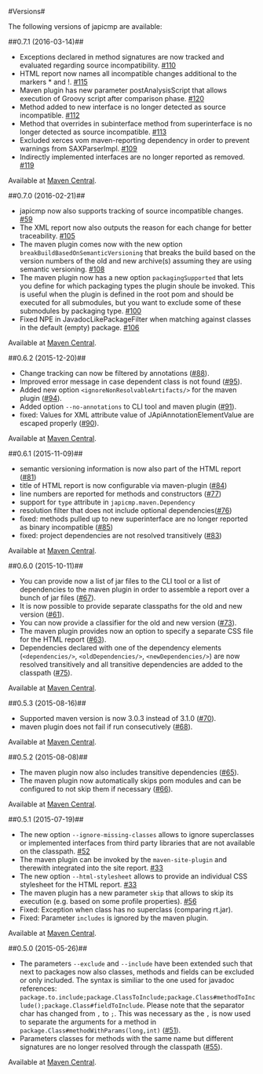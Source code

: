 #Versions#

The following versions of japicmp are available:

##0.7.1 (2016-03-14)##

* Exceptions declared in method signatures are now tracked and evaluated regarding source incompatibility. [#110](https://github.com/siom79/japicmp/issues/110)
* HTML report now names all incompatible changes additional to the markers * and !. [#115](https://github.com/siom79/japicmp/issues/115)
* Maven plugin has new parameter postAnalysisScript that allows execution of Groovy script after comparison phase. [#120](https://github.com/siom79/japicmp/issues/120)
* Method added to new interface is no longer detected as source incompatible. [#112](https://github.com/siom79/japicmp/issues/112)
* Method that overrides in subinterface method from superinterface is no longer detected as source incompatible. [#113](https://github.com/siom79/japicmp/issues/113)
* Excluded xerces vom maven-reporting dependency in order to prevent warnings from SAXParserImpl. [#109](https://github.com/siom79/japicmp/issues/109)
* Indirectly implemented interfaces are no longer reported as removed. [#119](https://github.com/siom79/japicmp/issues/119)

Available at [Maven Central](http://search.maven.org/#search%7Cga%7C1%7Cg%3A%22com.github.siom79.japicmp%22%20AND%20v%3A%220.7.1%22).

##0.7.0 (2016-02-21)##

* japicmp now also supports tracking of source incompatible changes. [#59](https://github.com/siom79/japicmp/issues/59)
* The XML report now also outputs the reason for each change for better traceability. [#105](https://github.com/siom79/japicmp/issues/105)
* The maven plugin comes now with the new option `breakBuildBasedOnSemanticVersioning` that breaks the build based on the version numbers of the old and new archive(s) assuming they are using semantic versioning. [#108](https://github.com/siom79/japicmp/issues/108)
* The maven plugin now has a new option `packagingSupported` that lets you define for which packaging types the plugin shoule be invoked. This is useful when the plugin is defined in the root pom and should be executed for all submodules, but you want to exclude some of these submodules by packaging type. [#100](https://github.com/siom79/japicmp/pull/100)
* Fixed NPE in JavadocLikePackageFilter when matching against classes in the default (empty) package. [#106](https://github.com/siom79/japicmp/pull/106)

Available at [Maven Central](http://search.maven.org/#search%7Cga%7C1%7Cg%3A%22com.github.siom79.japicmp%22%20AND%20v%3A%220.7.0%22).

##0.6.2 (2015-12-20)##

* Change tracking can now be filtered by annotations ([#88](https://github.com/siom79/japicmp/issues/88)).
* Improved error message in case dependent class is not found ([#95](https://github.com/siom79/japicmp/issues/95)).
* Added new option `<ignoreNonResolvableArtifacts/>` for the maven plugin ([#94](https://github.com/siom79/japicmp/issues/94)).
* Added option `--no-annotations` to CLI tool and maven plugin ([#91](https://github.com/siom79/japicmp/issues/91)).
* fixed: Values for XML attribute value of JApiAnnotationElementValue are escaped properly ([#90](https://github.com/siom79/japicmp/issues/90)).

Available at [Maven Central](http://search.maven.org/#search%7Cga%7C1%7Cg%3A%22com.github.siom79.japicmp%22%20AND%20v%3A%220.6.2%22).

##0.6.1 (2015-11-09)##

* semantic versioning information is now also part of the HTML report ([#81](https://github.com/siom79/japicmp/issues/81))
* title of HTML report is now configurable via maven-plugin ([#84](https://github.com/siom79/japicmp/issues/84))
* line numbers are reported for methods and constructors ([#77](https://github.com/siom79/japicmp/issues/77))
* support for `type` attribute in `japicmp.maven.Dependency`
* resolution filter that does not include optional dependencies([#76](https://github.com/siom79/japicmp/issues/76))
* fixed: methods pulled up to new superinterface are no longer reported as binary incompatible ([#85](https://github.com/siom79/japicmp/issues/85))
* fixed: project dependencies are not resolved transitively ([#83](https://github.com/siom79/japicmp/issues/83))

Available at [Maven Central](http://search.maven.org/#search%7Cga%7C1%7Cg%3A%22com.github.siom79.japicmp%22%20AND%20v%3A%220.6.1%22).

##0.6.0 (2015-10-11)##

* You can provide now a list of jar files to the CLI tool or a list of dependencies to the maven plugin in order to assemble a report over a bunch of jar files ([#67](https://github.com/siom79/japicmp/issues/67)).
* It is now possible to provide separate classpaths for the old and new version ([#61](https://github.com/siom79/japicmp/issues/61)).
* You can now provide a classifier for the old and new version ([#73](https://github.com/siom79/japicmp/issues/73)).
* The maven plugin provides now an option to specify a separate CSS file for the HTML report ([#63](https://github.com/siom79/japicmp/issues/63)).
* Dependencies declared with one of the dependency elements (`<dependencies/>`, `<oldDependencies/>`, `<newDependencies/>`) are now resolved transitively and all transitive dependencies are added to the classpath ([#75](https://github.com/siom79/japicmp/issues/75)).

Available at [Maven Central](http://search.maven.org/#search%7Cga%7C1%7Cg%3A%22com.github.siom79.japicmp%22%20AND%20v%3A%220.6.0%22).

##0.5.3 (2015-08-16)##

* Supported maven version is now 3.0.3 instead of 3.1.0 ([#70](https://github.com/siom79/japicmp/issues/70)).
* maven plugin does not fail if run consecutively ([#68](https://github.com/siom79/japicmp/issues/68)).

Available at [Maven Central](http://search.maven.org/#search%7Cga%7C1%7Cg%3A%22com.github.siom79.japicmp%22%20AND%20v%3A%220.5.3%22).

##0.5.2 (2015-08-08)##

* The maven plugin now also includes transitive dependencies ([#65](https://github.com/siom79/japicmp/issues/65)).
* The maven plugin now automatically skips pom modules and can be configured to not skip them if necessary ([#66](https://github.com/siom79/japicmp/issues/66)).

Available at [Maven Central](http://search.maven.org/#search%7Cga%7C1%7Cg%3A%22com.github.siom79.japicmp%22%20AND%20v%3A%220.5.2%22).

##0.5.1 (2015-07-19)##

* The new option `--ignore-missing-classes` allows to ignore superclasses or implemented interfaces from third party libraries that are not available on the classpath. [#52](https://github.com/siom79/japicmp/issues/52)
* The maven plugin can be invoked by the `maven-site-plugin` and therewith integrated into the site report. [#33](https://github.com/siom79/japicmp/issues/33)
* The new option `--html-stylesheet` allows to provide an individual CSS stylesheet for the HTML report. [#33](https://github.com/siom79/japicmp/issues/33)
* The maven plugin has a new parameter `skip` that allows to skip its execution (e.g. based on some profile properties). [#56](https://github.com/siom79/japicmp/issues/56)
* Fixed: Exception when class has no superclass (comparing rt.jar).
* Fixed: Parameter `includes` is ignored by the maven plugin.

Available at [Maven Central](http://search.maven.org/#search%7Cga%7C1%7Cg%3A%22com.github.siom79.japicmp%22%20AND%20v%3A%220.5.1%22).

##0.5.0 (2015-05-26)##

* The parameters `--exclude` and `--include` have been extended such that next to packages now also classes, methods and fields can be excluded or only included. The syntax is similiar to the one used for javadoc references: `package.to.include;package.ClassToInclude;package.Class#methodToInclude();package.Class#fieldToInclude`. Please note that the separator char has changed from `,` to `;`. This was necessary as the `,` is now used to separate the arguments for a method in `package.Class#methodWithParams(long,int)` ([#51](https://github.com/siom79/japicmp/issues/51)).
* Parameters classes for methods with the same name but different signatures are no longer resolved through the classpath ([#55](https://github.com/siom79/japicmp/issues/55)).

Available at [Maven Central](http://search.maven.org/#search%7Cga%7C1%7Cg%3A%22com.github.siom79.japicmp%22%20AND%20v%3A%220.5.0%22).
